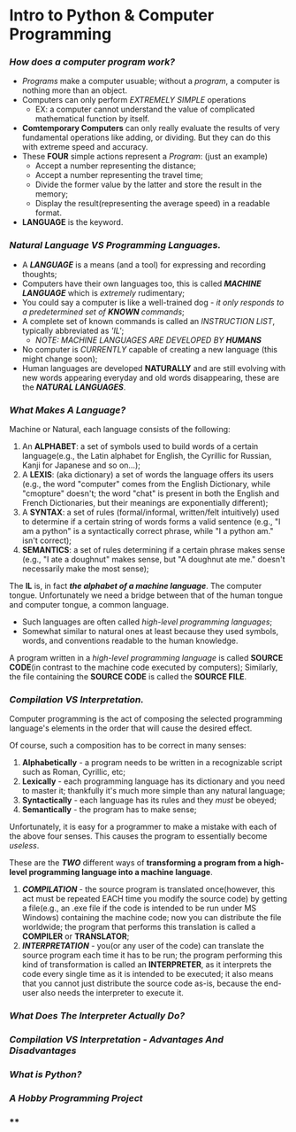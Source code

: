 # Intro to Python & Computer Programming

### *How does a computer program work?*
- *Programs* make a computer usuable; without a *program*, a computer is nothing more than an object.
- Computers can only perform *EXTREMELY SIMPLE* operations
  - EX: a computer cannot understand the value of complicated mathematical function by itself.
- **Comtemporary Computers** can only really evaluate the results of very fundamental operations like adding, or dividing. But they can do this with extreme speed and accuracy.
- These **FOUR** simple actions represent a *Program*: (just an example)
  - Accept a number representing the distance;
  - Accept a number representing the travel time;
  - Divide the former value by the latter and store the result in the memory;
  - Display the result(representing the average speed) in a readable format.
- **LANGUAGE** is the keyword.

### *Natural Language VS Programming Languages.*
- A ***LANGUAGE*** is a means (and a tool) for expressing and recording thoughts;
- Computers have their own languages too, this is called ***MACHINE LANGUAGE*** which is *extremely* rudimentary;
- You could say a computer is like a well-trained dog - *it only responds to a predetermined set of **KNOWN** commands*;
- A complete set of known commands is called an *INSTRUCTION LIST*, typically abbreviated as *'IL'*;
  - *NOTE: MACHINE LANGUAGES ARE DEVELOPED BY **HUMANS***
- No computer is *CURRENTLY* capable of creating a new language (this might change soon);
- Human languages are developed **NATURALLY** and are still evolving with new words appearing everyday and old words disappearing, these are the ***NATURAL LANGUAGES***.

### *What Makes A Language?*
Machine or Natural, each language consists of the following:
1. An **ALPHABET**: a set of symbols used to build words of a certain language(e.g., the Latin alphabet for English, the Cyrillic for Russian, Kanji for Japanese and so on...);
2. A **LEXIS**: (aka dictionary) a set of words the language offers its users (e.g., the word "computer" comes from the English Dictionary, while "cmopture" doesn't; the word "chat" is present in both the English and French Dictionaries, but their meanings are exponentially different);
3. A **SYNTAX**: a set of rules (formal/informal, written/felt intuitively) used to determine if a certain string of words forms a valid sentence (e.g., "I am a python" is a syntactically correct phrase, while "I a python am." isn't correct);
4. **SEMANTICS**: a set of rules determining if a certain phrase  makes sense (e.g., "I ate a doughnut" makes sense, but "A doughnut ate me." doesn't necessarily make the most sense);

The **IL** is, in fact ***the alphabet of a machine language***. The computer tongue. Unfortunately we need a bridge between that of the human tongue and computer tongue, a common language.
  - Such languages are often called *high-level programming languages*;
  - Somewhat similar to natural ones at least because they used symbols, words, and conventions readable to the human knowledge.

A program written in a *high-level programming language* is called **SOURCE CODE**(in contrast to the machine code executed by computers); Similarly, the file containing the **SOURCE CODE** is called the **SOURCE FILE**.

### *Compilation VS Interpretation.*
Computer programming is the act of composing the selected programming language's elements in the order that will cause the desired effect.

Of course, such a composition has to be correct in many senses:
1. **Alphabetically** - a program needs to be written in a recognizable script such as Roman, Cyrillic, etc;
2. **Lexically** - each programming language has its dictionary and you need to master it; thankfully it's much more simple than any natural language;
3. **Syntactically** - each language has its rules and they *must* be obeyed;
4. **Semantically** - the program has to make sense;

Unfortunately, it is easy for a programmer to make a mistake with each of the above four senses. This causes the program to essentially become *useless*.

These are the ***TWO*** different ways of **transforming a program from a high-level programming language into a machine language**.
1. ***COMPILATION*** - the source program is translated once(however, this act must be repeated EACH time you modify the source code) by getting a file(e.g., an .exe file if the code is intended to be run under MS Windows) containing the machine code; now you can distribute the file worldwide; the program that performs this translation is called a **COMPILER** or **TRANSLATOR**;
2. ***INTERPRETATION*** - you(or any user of the code) can translate the source program each time it has to be run; the program performing this kind of transformation is called an **INTERPRETER**, as it interprets the code every single time as it is intended to be executed; it also means that you cannot just distribute the source code as-is, because the end-user also needs the interpreter to execute it.

### *What Does The Interpreter Actually Do?*

### *Compilation VS Interpretation - Advantages And Disadvantages*

### *What is Python?*

### *A Hobby Programming Project*

### **

